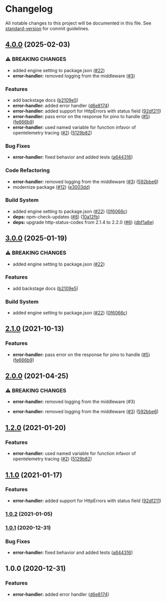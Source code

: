 # Changelog

All notable changes to this project will be documented in this file. See [standard-version](https://github.com/conventional-changelog/standard-version) for commit guidelines.

## [4.0.0](https://github.com/MapColonies/error-express-handler/compare/error-express-handler-v3.0.0...error-express-handler-v4.0.0) (2025-02-03)


### ⚠ BREAKING CHANGES

* added engine setting to package.json ([#22](https://github.com/MapColonies/error-express-handler/issues/22))
* **error-handler:** removed logging from the middleware ([#3](https://github.com/MapColonies/error-express-handler/issues/3))

### Features

* add backstage docs ([b2109e5](https://github.com/MapColonies/error-express-handler/commit/b2109e5c598fb176d3555771466cd335717d991d))
* **error-handler:** added error handler ([d6e8174](https://github.com/MapColonies/error-express-handler/commit/d6e817425d70989c3787e249c877ade08555949a))
* **error-handler:** added support for HttpErrors with status field ([92df211](https://github.com/MapColonies/error-express-handler/commit/92df211d7bff64b10b75e7afea0b54564afd8488))
* **error-handler:** pass error on the response for pino to handle ([#5](https://github.com/MapColonies/error-express-handler/issues/5)) ([fe666b9](https://github.com/MapColonies/error-express-handler/commit/fe666b913ad3fe4be56d3631ec07e5b342e71d87))
* **error-handler:** used named variable for function infavor of opentelemetry tracing ([#2](https://github.com/MapColonies/error-express-handler/issues/2)) ([5129b82](https://github.com/MapColonies/error-express-handler/commit/5129b82ba40192ec9615a8588f867d1737b8d0f4))


### Bug Fixes

* **error-handler:** fixed behavior and added tests ([a644316](https://github.com/MapColonies/error-express-handler/commit/a644316d4460e24205da9cd4a657cd0161612841))


### Code Refactoring

* **error-handler:** removed logging from the middleware ([#3](https://github.com/MapColonies/error-express-handler/issues/3)) ([592bbe6](https://github.com/MapColonies/error-express-handler/commit/592bbe6fe70af9c3d3e7c2359b5862291a9dc375))
* modernize package ([#12](https://github.com/MapColonies/error-express-handler/issues/12)) ([e3003dd](https://github.com/MapColonies/error-express-handler/commit/e3003dda8e1084a2035b5630fa91d18e140940ee))


### Build System

* added engine setting to package.json ([#22](https://github.com/MapColonies/error-express-handler/issues/22)) ([0f6066c](https://github.com/MapColonies/error-express-handler/commit/0f6066cfbcb51d7f64aaae269af42ccfbc4a3f4b))
* **deps:** npm-check-updates ([#8](https://github.com/MapColonies/error-express-handler/issues/8)) ([10a12fb](https://github.com/MapColonies/error-express-handler/commit/10a12fb6f5a87fb8e910b064eec6fc88098a86d3))
* **deps:** upgrade http-status-codes from 2.1.4 to 2.2.0 ([#6](https://github.com/MapColonies/error-express-handler/issues/6)) ([dbf1a8e](https://github.com/MapColonies/error-express-handler/commit/dbf1a8e137a35fdbce6a054b0c220256eafecf72))

## [3.0.0](https://github.com/MapColonies/error-express-handler/compare/v2.1.0...v3.0.0) (2025-01-19)


### ⚠ BREAKING CHANGES

* added engine setting to package.json ([#22](https://github.com/MapColonies/error-express-handler/issues/22))

### Features

* add backstage docs ([b2109e5](https://github.com/MapColonies/error-express-handler/commit/b2109e5c598fb176d3555771466cd335717d991d))


### Build System

* added engine setting to package.json ([#22](https://github.com/MapColonies/error-express-handler/issues/22)) ([0f6066c](https://github.com/MapColonies/error-express-handler/commit/0f6066cfbcb51d7f64aaae269af42ccfbc4a3f4b))

## [2.1.0](https://github.com/MapColonies/error-express-handler/compare/v2.0.0...v2.1.0) (2021-10-13)


### Features

* **error-handler:** pass error on the response for pino to handle ([#5](https://github.com/MapColonies/error-express-handler/issues/5)) ([fe666b9](https://github.com/MapColonies/error-express-handler/commit/fe666b913ad3fe4be56d3631ec07e5b342e71d87))

## [2.0.0](https://github.com/MapColonies/error-express-handler/compare/v1.2.0...v2.0.0) (2021-04-25)


### ⚠ BREAKING CHANGES

* **error-handler:** removed logging from the middleware (#3)

* **error-handler:** removed logging from the middleware ([#3](https://github.com/MapColonies/error-express-handler/issues/3)) ([592bbe6](https://github.com/MapColonies/error-express-handler/commit/592bbe6fe70af9c3d3e7c2359b5862291a9dc375))

## [1.2.0](https://github.com/MapColonies/error-express-handler/compare/v1.1.0...v1.2.0) (2021-01-20)


### Features

* **error-handler:** used named variable for function infavor of opentelemetry tracing ([#2](https://github.com/MapColonies/error-express-handler/issues/2)) ([5129b82](https://github.com/MapColonies/error-express-handler/commit/5129b82ba40192ec9615a8588f867d1737b8d0f4))

## [1.1.0](https://github.com/MapColonies/error-express-handler/compare/v1.0.2...v1.1.0) (2021-01-17)


### Features

* **error-handler:** added support for HttpErrors with status field ([92df211](https://github.com/MapColonies/error-express-handler/commit/92df211d7bff64b10b75e7afea0b54564afd8488))

### [1.0.2](https://github.com/MapColonies/error-express-handler/compare/v1.0.1...v1.0.2) (2021-01-05)

### [1.0.1](https://github.com/MapColonies/error-express-handler/compare/v1.0.0...v1.0.1) (2020-12-31)


### Bug Fixes

* **error-handler:** fixed behavior and added tests ([a644316](https://github.com/MapColonies/error-express-handler/commit/a644316d4460e24205da9cd4a657cd0161612841))

## 1.0.0 (2020-12-31)


### Features

* **error-handler:** added error handler ([d6e8174](https://github.com/MapColonies/error-express-handler/commit/d6e817425d70989c3787e249c877ade08555949a))
